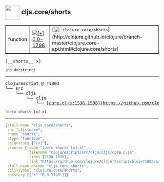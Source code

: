 ## <img width="48px" valign="middle" src="http://i.imgur.com/Hi20huC.png"> cljs.core/shorts

 <table border="1">
<tr>
<td>function</td>
<td><a href="https://github.com/cljsinfo/api-refs/tree/0.0-1798"><img valign="middle" alt="[+] 0.0-1798" src="https://img.shields.io/badge/+-0.0--1798-lightgrey.svg"></a> </td>
<td>
[<img height="24px" valign="middle" src="http://i.imgur.com/1GjPKvB.png"> <samp>clojure.core/shorts</samp>](http://clojure.github.io/clojure/branch-master/clojure.core-api.html#clojure.core/shorts)
</td>
</tr>
</table>

 <samp>
(__shorts__ x)<br>
</samp>

```
(no docstring)
```

---

 <pre>
clojurescript @ r1803
└── src
    └── cljs
        └── cljs
            └── <ins>[core.cljs:1538-1538](https://github.com/clojure/clojurescript/blob/r1803/src/cljs/cljs/core.cljs#L1538-L1538)</ins>
</pre>

```clj
(defn shorts [x] x)
```


---

```clj
{:full-name "cljs.core/shorts",
 :ns "cljs.core",
 :name "shorts",
 :type "function",
 :signature ["[x]"],
 :source {:code "(defn shorts [x] x)",
          :filename "clojurescript/src/cljs/cljs/core.cljs",
          :lines [1538 1538],
          :link "https://github.com/clojure/clojurescript/blob/r1803/src/cljs/cljs/core.cljs#L1538-L1538"},
 :full-name-encode "cljs.core_shorts",
 :clj-symbol "clojure.core/shorts",
 :history [["+" "0.0-1798"]]}

```
